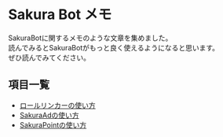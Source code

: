 # Sakura Bot メモ
SakuraBotに関するメモのような文章を集めました。  
読んでみるとSakuraBotがもっと良く使えるようになると思います。  
ぜひ読んでみてください。

## 項目一覧
* [ロールリンカーの使い方](role_linker.md)
* [SakuraAdの使い方](sakura_ad.md)
* [SakuraPointの使い方](sakura_point.md)
